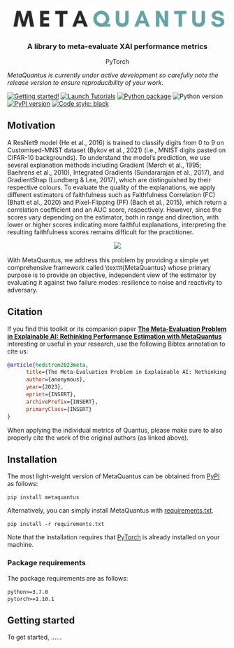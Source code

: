 <p align="center">
  <img width="850" src="https://github.com/annahedstroem/MetaQuantus/blob/main/logo.png?raw=true">
</p>
<!--<h1 align="center"><b>MetaQuantus</b></h1>-->
<h3 align="center"><b>A library to meta-evaluate XAI performance metrics</b></h3>
<p align="center">
  PyTorch

_MetaQuantus is currently under active development so carefully note the release version to ensure reproducibility of your work._

[![Getting started!](https://colab.research.google.com/assets/colab-badge.svg)](https://colab.research.google.com/github/understandable-machine-intelligence-lab/Quantus/blob/main/tutorials/Tutorial_ImageNet_Example_All_Metrics.ipynb)
[![Launch Tutorials](https://mybinder.org/badge_logo.svg)](https://mybinder.org/v2/gh/understandable-machine-intelligence-lab/Quantus/HEAD?labpath=tutorials)
[![Python package](https://github.com/understandable-machine-intelligence-lab/Quantus/actions/workflows/python-package.yml/badge.svg)](https://github.com/understandable-machine-intelligence-lab/Quantus/actions/workflows/python-package.yml)
![Python version](https://img.shields.io/badge/python-3.7%20%7C%203.8%20%7C%203.9-blue.svg)
[![PyPI version](https://badge.fury.io/py/quantus.svg)](https://badge.fury.io/py/quantus)
[![Code style: black](https://img.shields.io/badge/code%20style-black-000000.svg)](https://github.com/psf/black)

## Motivation
A ResNet9 model (He et al., 2016) is trained to classify digits from 0 to 9 on Customised-MNST dataset
(Bykov et al., 2021) (i.e., MNIST digits pasted on CIFAR-10 backgrounds). To understand the model’s prediction, we
use several explanation methods including Gradient (Mørch et al., 1995; Baehrens et al., 2010), Integrated Gradients
(Sundararajan et al., 2017), and GradientShap (Lundberg & Lee, 2017), which are distinguished by their respective
colours. To evaluate the quality of the explanations, we apply different estimators of faithfulness such as Faithfulness
Correlation (FC) (Bhatt et al., 2020) and Pixel-Flipping (PF) (Bach et al., 2015), which return a correlation coefficient
and an AUC score, respectively. However, since the scores vary depending on the estimator, both in range and
direction, with lower or higher scores indicating more faithful explanations, interpreting the resulting faithfulness
scores remains difficult for the practitioner.

</p>
<p align="center">
  <img width="800" src="https://raw.githubusercontent.com/understandable-machine-intelligence-lab/Quantus/main/fig1.png">
</p>


With MetaQuantus, we address this problem by providing a simple yet comprehensive framework called \texttt{MetaQuantus} whose primary purpose is to provide an objective, independent view of the estimator by evaluating it against two failure modes: resilience to noise and reactivity to adversary. 

## Citation

If you find this toolkit or its companion paper
[**The Meta-Evaluation Problem in Explainable AI:
Rethinking Performance Estimation with MetaQuantus**](INSERT_PREPRINT_LINK)
interesting or useful in your research, use the following Bibtex annotation to cite us:

```bibtex
@article{hedstrom2023meta,
      title={The Meta-Evaluation Problem in Explainable AI: Rethinking Performance Evaluation in Explainable AI with MetaQuantus}, 
      author={anonymous},
      year={2023},
      eprint={INSERT},
      archivePrefix={INSERT},
      primaryClass={INSERT}
}
```

When applying the individual metrics of Quantus, please make sure to also properly cite the work of the original authors (as linked above).

## Installation

The most light-weight version of MetaQuantus can be obtained from [PyPI](https://pypi.org/project/metaquantus/) as follows:

```setup
pip install metaquantus
```

Alternatively, you can simply install MetaQuantus with [requirements.txt](https://github.com/understandable-machine-intelligence-lab/Quantus/blob/main/requirements.txt).

```setup
pip install -r requirements.txt
```

Note that the installation requires that [PyTorch](https://pytorch.org/) is already installed on your machine.

### Package requirements

The package requirements are as follows:
```
python>=3.7.0
pytorch>=1.10.1
```

## Getting started

To get started, ......

